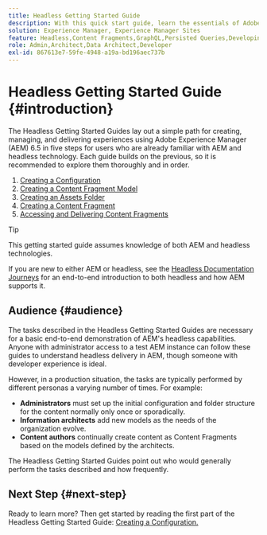 ```yaml
---
title: Headless Getting Started Guide
description: With this quick start guide, learn the essentials of Adobe Experience Manager (AEM) 6.5's powerful headless capabilities like Content Models, Content Fragments, and the GraphQL API.
solution: Experience Manager, Experience Manager Sites
feature: Headless,Content Fragments,GraphQL,Persisted Queries,Developing
role: Admin,Architect,Data Architect,Developer
exl-id: 867613e7-59fe-4948-a19a-bd196aec737b
---
```

# Headless Getting Started Guide {#introduction}

The Headless Getting Started Guides lay out a simple path for creating, managing, and delivering experiences using Adobe Experience Manager (AEM) 6.5 in five steps for users who are already familiar with AEM and headless technology. Each guide builds on the previous, so it is recommended to explore them thoroughly and in order.

1. [Creating a Configuration](create-configuration.md)
1. [Creating a Content Fragment Model](create-content-model.md)
1. [Creating an Assets Folder](create-assets-folder.md)
1. [Creating a Content Fragment](create-content-fragment.md)
1. [Accessing and Delivering Content Fragments](create-api-request.md)

>[!TIP]
>
>This getting started guide assumes knowledge of both AEM and headless technologies.
>
>If you are new to either AEM or headless, see the [Headless Documentation Journeys](/help/journey-headless/overview.md) for an end-to-end introduction to both headless and how AEM supports it.

## Audience {#audience}

The tasks described in the Headless Getting Started Guides are necessary for a basic end-to-end demonstration of AEM's headless capabilities. Anyone with administrator access to a test AEM instance can follow these guides to understand headless delivery in AEM, though someone with developer experience is ideal.

However, in a production situation, the tasks are typically performed by different personas a varying number of times. For example:

* **Administrators** must set up the initial configuration and folder structure for the content normally only once or sporadically.
* **Information architects** add new models as the needs of the organization evolve.
* **Content authors** continually create content as Content Fragments based on the models defined by the architects.

The Headless Getting Started Guides point out who would generally perform the tasks described and how frequently.

## Next Step {#next-step}

Ready to learn more? Then get started by reading the first part of the Headless Getting Started Guide: [Creating a Configuration.](create-configuration.md)
